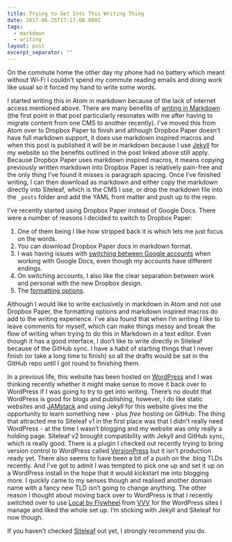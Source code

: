 ```yaml
---
title: Trying to Get Into This Writing Thing
date: 2017-06-25T17:17:00.000Z
tags:
  - markdown
  - writing
layout: post
excerpt_separator: ""
---
```


On the commute home the other day my phone had no battery which meant without Wi-Fi I couldn't spend my commute reading emails and doing work like usual so it forced my hand to write some words.

I started writing this in Atom in markdown because of the lack of internet access mentioned above. There are many benefits of [writing in Markdown](http://mediatemple.net/blog/tips/you-should-probably-blog-in-markdown/) (the first point in that post particularly resonates with me after having to migrate content from one CMS to another recently). I've moved this from Atom over to Dropbox Paper to finish and although Dropbox Paper doesn’t have full markdown support, it does use markdown inspired macros and when this post is published it will be in markdown because I use [Jekyll](https://jekyllrb.com/) for my website so the benefits outlined in the post linked above still apply. Because Dropbox Paper uses markdown inspired macros, it means copying previously written markdown into Dropbox Paper is relatively pain-free and the only thing I’ve found it misses is paragraph spacing. Once I’ve finished writing, I can then download as markdown and either copy the markdown directly into Siteleaf, which is the CMS I use, or drop the markdown file into the `_posts` folder and add the YAML front matter and push up to the repo.

I’ve recently started using Dropbox Paper instead of Google Docs. There were a number of reasons I decided to switch to Dropbox Paper:

1. One of them being I like how stripped back it is which lets me just focus on the words.
2. You can download Dropbox Paper docs in markdown format.
3. I was having issues with [switching between Google accounts](https://support.google.com/docs/answer/2405894) when working with Google Docs, even though my accounts have different endings.
4. On switching accounts, I also like the clear separation between work and personal with the new Dropbox design.
5. The [formatting options](https://www.dropbox.com/help/paper/formatting).

Although I would like to write exclusively in markdown in Atom and not use Dropbox Paper, the formatting options and markdown inspired macros do add to the writing experience. I’ve also found that when I’m writing I like to leave comments for myself, which can make things messy and break the flow of writing when trying to do this in Markdown in a text editor. Even though it has a good interface, I don’t like to write directly in Siteleaf because of the GitHub sync. I have a habit of starting things that I never finish (or take a long time to finish) so all the drafts would be sat in the GitHub repo until I got round to finishing them.

In a previous life, this website has been hosted on [WordPress](https://wordpress.org/) and I was thinking recently whether it might make sense to move it back over to WordPress if I was going to try to get into writing. There’s no doubt that WordPress is good for blogs and publishing, however, I do like static websites and [JAMstack](https://jamstack.org/) and using Jekyll for this website gives me the opportunity to learn something new - plus *free* hosting on GitHub. The thing that attracted me to Siteleaf v1 in the first place was that I didn't really need WordPress - at the time I wasn’t blogging and my website was only really a holding page. Siteleaf v2 brought compatibility with Jekyll and GitHub sync, which is really good. There is a plugin I checked out recently trying to bring version control to WordPress called [VersionPress](https://versionpress.net/) but it isn’t production ready yet. There also seems to have been a bit of a push on the .blog TLDs recently. And I’ve got to admit I was tempted to pick one up and set it up on a WordPress install in the hope that it would kickstart me into blogging more. I quickly came to my senses though and realised another domain name with a fancy new TLD isn’t going to change anything. The other reason I thought about moving back over to WordPress is that I recently switched over to use [Local by Flywheel](https://local.getflywheel.com/) from [VVV](https://github.com/Varying-Vagrant-Vagrants/VVV) for the WordPress sites I manage and liked the whole set up. I’m sticking with Jekyll and Siteleaf for now though.

If you haven’t checked [Siteleaf](https://www.siteleaf.com/?via=daryl) out yet, I strongly recommend you do.
